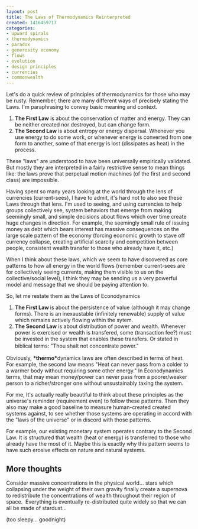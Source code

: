 ```yaml
---
layout: post
title: The Laws of Thermodynamics Reinterpreted
created: 1416459717
categories:
- upward spirals
- thermodynamics
- paradox
- generosity economy
- flows
- evolution
- design principles
- currencies
- commonwealth
---
```

<p>Let's do a quick review of principles of thermodynamics for those who may be rusty. Remember, there are many different ways of precisely stating the Laws. I'm paraphrasing to convey basic meaning and context.</p><ol><li><strong>The First Law</strong> is about the conservation of matter and energy.&nbsp;They can be neither created nor destroyed, but can change form.</li><li><strong>The Second Law</strong> is about entropy or energy dispersal. Whenever you use energy to do some work, or whenever energy is converted from one form to another, some of that energy is lost (dissipates as heat) in the process.&nbsp;</li></ol><p>These "laws" are understood to have been universally empirically validated. But mostly they are interpreted in a fairly restrictive sense to mean things like: the laws prove that perpetual motion machines (of the first and second class) are impossible.</p><p>Having spent so many years looking at the world through the lens of currencies (current-sees), I have to admit, it's hard not to also see these Laws through that lens. I'm used to seeing, and using currencies to help groups collectively see, system behaviors that emerge from making seemingly small, and simple decisions about flows which over time create huge changes in direction. For example, the seemingly small rule of issuing money as debt which bears interest has massive consequences on the large scale pattern of the economy (forcing economic growth to stave off currency collapse, creating artificial scarcity and competition between people, consistent wealth transfer to those who already have it, etc.)</p><p><!--break--></p><p>When I think about these laws, which we seem to have discovered as core patterns to how all energy in the world flows (remember current-sees are for collectively seeing currents, making them visible to us on the collective/social level), I think they may be sending us a very powerful model and message that we should be paying attention to.</p><p>So, let me restate them as the Laws of Econodynamics</p><ol><li><strong>The First Law </strong>is about the persistence of value (although it may change forms). There is an inexaustable (infinitely renewable) supply of value which remains actively flowing within the sytem.&nbsp;</li><li><strong>The Second Law</strong> is about distribution of power and wealth. Whenever power is exercised or wealth is transfered, some (transaction fee?) must be invested in the system that enables these transfers. Or stated in biblical terms: "<span style="line-height: 1.5;">Thou shalt not concentrate power."</span></li></ol><p>Obviously,&nbsp;<strong>*thermo*</strong>dynamics laws are often described in terms of heat. For example, the second law means "Heat can never pass from a colder to a warmer body without requiring some other energy." In Econodynamics terms, that may mean money/power can never pass from a poorer/weaker person to a richer/stronger one without unsustainably taxing the system.</p><p>For me, It's actually really beautiful to think about these principles as the universe's reminder (requirement even) to follow these patterns. Then they also may make a good baseline to measure human-created created systems against, to see whether those systems are operating in accord with the "laws of the universe" or in discord with those patterns.&nbsp;</p><p>For example, our existing monetary system operates contrary to the Second Law. It is structured that wealth (heat or energy) is transferred to those who already have the most of it. Maybe this is exactly why this pattern seems to have such erosive effects on nature and natural systems.</p><h2>More thoughts</h2><p>Consider massive concentrations in the physical world... stars which collapsing under the weight of their own gravity finally create a supernova to redistribute the concentrations of wealth throughout their region of space. &nbsp;Everything is eventually re-distributed quite widely so that we can all be made of stardust...</p><p>(too sleepy... goodnight)</p>
